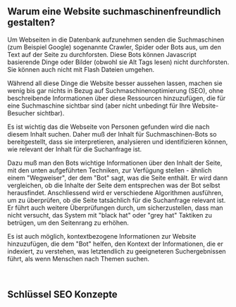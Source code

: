 <!-- Filename: Making_your_site_Search_Engine_Friendly / Display title: Die Website suchmaschinenfreundlich gestalten -->

## Warum eine Website suchmaschinenfreundlich gestalten?

Um Webseiten in die Datenbank aufzunehmen senden die Suchmaschinen (zum
Beispiel Google) sogenannte Crawler, Spider oder Bots aus, um den Text
auf der Seite zu durchforsten. Diese Bots können Javascript basierende
Dinge oder Bilder (obwohl sie Alt Tags lesen) nicht durchforsten. Sie
können auch nicht mit Flash Dateien umgehen.

Während all diese Dinge die Website besser aussehen lassen, machen sie
wenig bis gar nichts in Bezug auf Suchmaschinenoptimierung (SEO), ohne
beschreibende Informationen über diese Ressourcen hinzuzufügen, die für
eine Suchmaschine sichtbar sind (aber nicht unbedingt für Ihre
Website-Besucher sichtbar).

Es ist wichtig das die Webseite von Personen gefunden wird die nach
diesem Inhalt suchen. Daher muß der Inhalt für Suchmaschinen-Bots so
bereitgestellt, dass sie interpretieren, analysieren und identifizieren
können, wie relevant der Inhalt für die Suchanfrage ist.

Dazu muß man den Bots wichtige Informationen über den Inhalt der Seite,
mit den unten aufgeführten Techniken, zur Verfügung stellen - ähnlich
einem "Wegweiser", der dem "Bot" sagt, was die Seite enthält. Er wird
dann vergleichen, ob die Inhalte der Seite dem entsprechen was der Bot
selbst herausfindet. Anschliessend wird er verschiedene Algorithmen
ausführen, um zu überprüfen, ob die Seite tatsächlich für die
Suchanfrage relevant ist. Er führt auch weitere Überprüfungen durch, um
sicherzustellen, dass man nicht versucht, das System mit "black hat"
oder "grey hat" Taktiken zu betrügen, um den Seitenrang zu erhöhen.

Es ist auch möglich, kontextbezogene Informationen zur Website
hinzuzufügen, die dem "Bot" helfen, den Kontext der Informationen, die
er indexiert, zu verstehen, was letztendlich zu geeigneteren
Suchergebnissen führt, als wenn Menschen nach Themen suchen.

 

## Schlüssel SEO Konzepte
